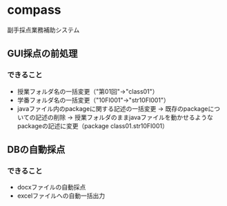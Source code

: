 # compass
副手採点業務補助システム
## GUI採点の前処理
### できること
- 授業フォルダ名の一括変更（"第01回"→"class01"）
- 学番フォルダ名の一括変更（"10FI001"→"str10FI001"）
- javaファイル内のpackageに関する記述の一括変更
  → 既存のpackageについての記述の削除
  → 授業フォルダのままjavaファイルを動かせるようなpackageの記述に変更（package class01.str10FI001）

## DBの自動採点
### できること
- docxファイルの自動採点
- excelファイルへの自動一括出力
